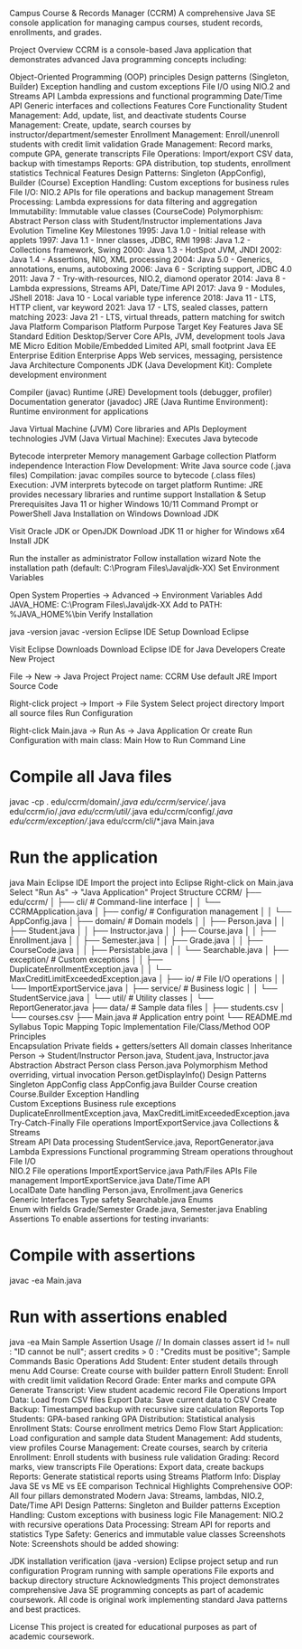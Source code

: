 Campus Course & Records Manager (CCRM)
A comprehensive Java SE console application for managing campus courses, student records, enrollments, and grades.

Project Overview
CCRM is a console-based Java application that demonstrates advanced Java programming concepts including:

Object-Oriented Programming (OOP) principles
Design patterns (Singleton, Builder)
Exception handling and custom exceptions
File I/O using NIO.2 and Streams API
Lambda expressions and functional programming
Date/Time API
Generic interfaces and collections
Features
Core Functionality
Student Management: Add, update, list, and deactivate students
Course Management: Create, update, search courses by instructor/department/semester
Enrollment Management: Enroll/unenroll students with credit limit validation
Grade Management: Record marks, compute GPA, generate transcripts
File Operations: Import/export CSV data, backup with timestamps
Reports: GPA distribution, top students, enrollment statistics
Technical Features
Design Patterns: Singleton (AppConfig), Builder (Course)
Exception Handling: Custom exceptions for business rules
File I/O: NIO.2 APIs for file operations and backup management
Stream Processing: Lambda expressions for data filtering and aggregation
Immutability: Immutable value classes (CourseCode)
Polymorphism: Abstract Person class with Student/Instructor implementations
Java Evolution Timeline
Key Milestones
1995: Java 1.0 - Initial release with applets
1997: Java 1.1 - Inner classes, JDBC, RMI
1998: Java 1.2 - Collections framework, Swing
2000: Java 1.3 - HotSpot JVM, JNDI
2002: Java 1.4 - Assertions, NIO, XML processing
2004: Java 5.0 - Generics, annotations, enums, autoboxing
2006: Java 6 - Scripting support, JDBC 4.0
2011: Java 7 - Try-with-resources, NIO.2, diamond operator
2014: Java 8 - Lambda expressions, Streams API, Date/Time API
2017: Java 9 - Modules, JShell
2018: Java 10 - Local variable type inference
2018: Java 11 - LTS, HTTP client, var keyword
2021: Java 17 - LTS, sealed classes, pattern matching
2023: Java 21 - LTS, virtual threads, pattern matching for switch
Java Platform Comparison
Platform	Purpose	Target	Key Features
Java SE	Standard Edition	Desktop/Server	Core APIs, JVM, development tools
Java ME	Micro Edition	Mobile/Embedded	Limited API, small footprint
Java EE	Enterprise Edition	Enterprise Apps	Web services, messaging, persistence
Java Architecture
Components
JDK (Java Development Kit): Complete development environment

Compiler (javac)
Runtime (JRE)
Development tools (debugger, profiler)
Documentation generator (javadoc)
JRE (Java Runtime Environment): Runtime environment for applications

Java Virtual Machine (JVM)
Core libraries and APIs
Deployment technologies
JVM (Java Virtual Machine): Executes Java bytecode

Bytecode interpreter
Memory management
Garbage collection
Platform independence
Interaction Flow
Development: Write Java source code (.java files)
Compilation: javac compiles source to bytecode (.class files)
Execution: JVM interprets bytecode on target platform
Runtime: JRE provides necessary libraries and runtime support
Installation & Setup
Prerequisites
Java 11 or higher
Windows 10/11
Command Prompt or PowerShell
Java Installation on Windows
Download JDK

Visit Oracle JDK or OpenJDK
Download JDK 11 or higher for Windows x64
Install JDK

Run the installer as administrator
Follow installation wizard
Note the installation path (default: C:\Program Files\Java\jdk-XX)
Set Environment Variables

Open System Properties → Advanced → Environment Variables
Add JAVA_HOME: C:\Program Files\Java\jdk-XX
Add to PATH: %JAVA_HOME%\bin
Verify Installation

java -version
javac -version
Eclipse IDE Setup
Download Eclipse

Visit Eclipse Downloads
Download Eclipse IDE for Java Developers
Create New Project

File → New → Java Project
Project name: CCRM
Use default JRE
Import Source Code

Right-click project → Import → File System
Select project directory
Import all source files
Run Configuration

Right-click Main.java → Run As → Java Application
Or create Run Configuration with main class: Main
How to Run
Command Line
# Compile all Java files
javac -cp . edu/ccrm/domain/*.java edu/ccrm/service/*.java edu/ccrm/io/*.java edu/ccrm/util/*.java edu/ccrm/config/*.java edu/ccrm/exception/*.java edu/ccrm/cli/*.java Main.java

# Run the application
java Main
Eclipse IDE
Import the project into Eclipse
Right-click on Main.java
Select "Run As" → "Java Application"
Project Structure
CCRM/
├── edu/ccrm/
│   ├── cli/           # Command-line interface
│   │   └── CCRMApplication.java
│   ├── config/        # Configuration management
│   │   └── AppConfig.java
│   ├── domain/        # Domain models
│   │   ├── Person.java
│   │   ├── Student.java
│   │   ├── Instructor.java
│   │   ├── Course.java
│   │   ├── Enrollment.java
│   │   ├── Semester.java
│   │   ├── Grade.java
│   │   ├── CourseCode.java
│   │   ├── Persistable.java
│   │   └── Searchable.java
│   ├── exception/     # Custom exceptions
│   │   ├── DuplicateEnrollmentException.java
│   │   └── MaxCreditLimitExceededException.java
│   ├── io/           # File I/O operations
│   │   └── ImportExportService.java
│   ├── service/      # Business logic
│   │   └── StudentService.java
│   └── util/         # Utility classes
│       └── ReportGenerator.java
├── data/             # Sample data files
│   ├── students.csv
│   └── courses.csv
├── Main.java         # Application entry point
└── README.md
Syllabus Topic Mapping
Topic	Implementation	File/Class/Method
OOP Principles		
Encapsulation	Private fields + getters/setters	All domain classes
Inheritance	Person → Student/Instructor	Person.java, Student.java, Instructor.java
Abstraction	Abstract Person class	Person.java
Polymorphism	Method overriding, virtual invocation	Person.getDisplayInfo()
Design Patterns		
Singleton	AppConfig class	AppConfig.java
Builder	Course creation	Course.Builder
Exception Handling		
Custom Exceptions	Business rule exceptions	DuplicateEnrollmentException.java, MaxCreditLimitExceededException.java
Try-Catch-Finally	File operations	ImportExportService.java
Collections & Streams		
Stream API	Data processing	StudentService.java, ReportGenerator.java
Lambda Expressions	Functional programming	Stream operations throughout
File I/O		
NIO.2	File operations	ImportExportService.java
Path/Files APIs	File management	ImportExportService.java
Date/Time API		
LocalDate	Date handling	Person.java, Enrollment.java
Generics		
Generic Interfaces	Type safety	Searchable.java
Enums		
Enum with fields	Grade/Semester	Grade.java, Semester.java
Enabling Assertions
To enable assertions for testing invariants:

# Compile with assertions
javac -ea Main.java

# Run with assertions enabled
java -ea Main
Sample Assertion Usage
// In domain classes
assert id != null : "ID cannot be null";
assert credits > 0 : "Credits must be positive";
Sample Commands
Basic Operations
Add Student: Enter student details through menu
Add Course: Create course with builder pattern
Enroll Student: Enroll with credit limit validation
Record Grade: Enter marks and compute GPA
Generate Transcript: View student academic record
File Operations
Import Data: Load from CSV files
Export Data: Save current data to CSV
Create Backup: Timestamped backup with recursive size calculation
Reports
Top Students: GPA-based ranking
GPA Distribution: Statistical analysis
Enrollment Stats: Course enrollment metrics
Demo Flow
Start Application: Load configuration and sample data
Student Management: Add students, view profiles
Course Management: Create courses, search by criteria
Enrollment: Enroll students with business rule validation
Grading: Record marks, view transcripts
File Operations: Export data, create backups
Reports: Generate statistical reports using Streams
Platform Info: Display Java SE vs ME vs EE comparison
Technical Highlights
Comprehensive OOP: All four pillars demonstrated
Modern Java: Streams, lambdas, NIO.2, Date/Time API
Design Patterns: Singleton and Builder patterns
Exception Handling: Custom exceptions with business logic
File Management: NIO.2 with recursive operations
Data Processing: Stream API for reports and statistics
Type Safety: Generics and immutable value classes
Screenshots
Note: Screenshots should be added showing:

JDK installation verification (java -version)
Eclipse project setup and run configuration
Program running with sample operations
File exports and backup directory structure
Acknowledgments
This project demonstrates comprehensive Java SE programming concepts as part of academic coursework. All code is original work implementing standard Java patterns and best practices.

License
This project is created for educational purposes as part of academic coursework.
